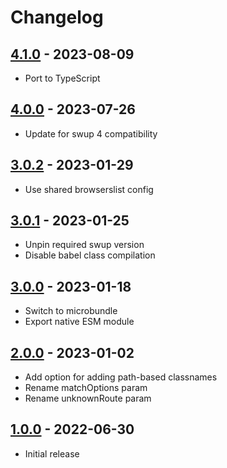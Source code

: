 # Changelog

## [4.1.0] - 2023-08-09

- Port to TypeScript

## [4.0.0] - 2023-07-26

- Update for swup 4 compatibility

## [3.0.2] - 2023-01-29

- Use shared browserslist config

## [3.0.1] - 2023-01-25

- Unpin required swup version
- Disable babel class compilation

## [3.0.0] - 2023-01-18

- Switch to microbundle
- Export native ESM module

## [2.0.0] - 2023-01-02

- Add option for adding path-based classnames
- Rename matchOptions param
- Rename unknownRoute param

## [1.0.0] - 2022-06-30

- Initial release

[4.1.0]: https://github.com/swup/route-name-plugin/releases/tag/4.1.0
[4.0.0]: https://github.com/swup/route-name-plugin/releases/tag/4.0.0
[3.0.2]: https://github.com/swup/route-name-plugin/releases/tag/3.0.2
[3.0.1]: https://github.com/swup/route-name-plugin/releases/tag/3.0.1
[3.0.0]: https://github.com/swup/route-name-plugin/releases/tag/3.0.0
[2.0.0]: https://github.com/swup/route-name-plugin/releases/tag/2.0.0
[1.0.0]: https://github.com/swup/route-name-plugin/releases/tag/1.0.0
